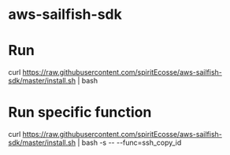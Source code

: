 # aws-sailfish-sdk

# Run
curl https://raw.githubusercontent.com/spiritEcosse/aws-sailfish-sdk/master/install.sh | bash

# Run specific function
curl https://raw.githubusercontent.com/spiritEcosse/aws-sailfish-sdk/master/install.sh | bash -s -- --func=ssh_copy_id
